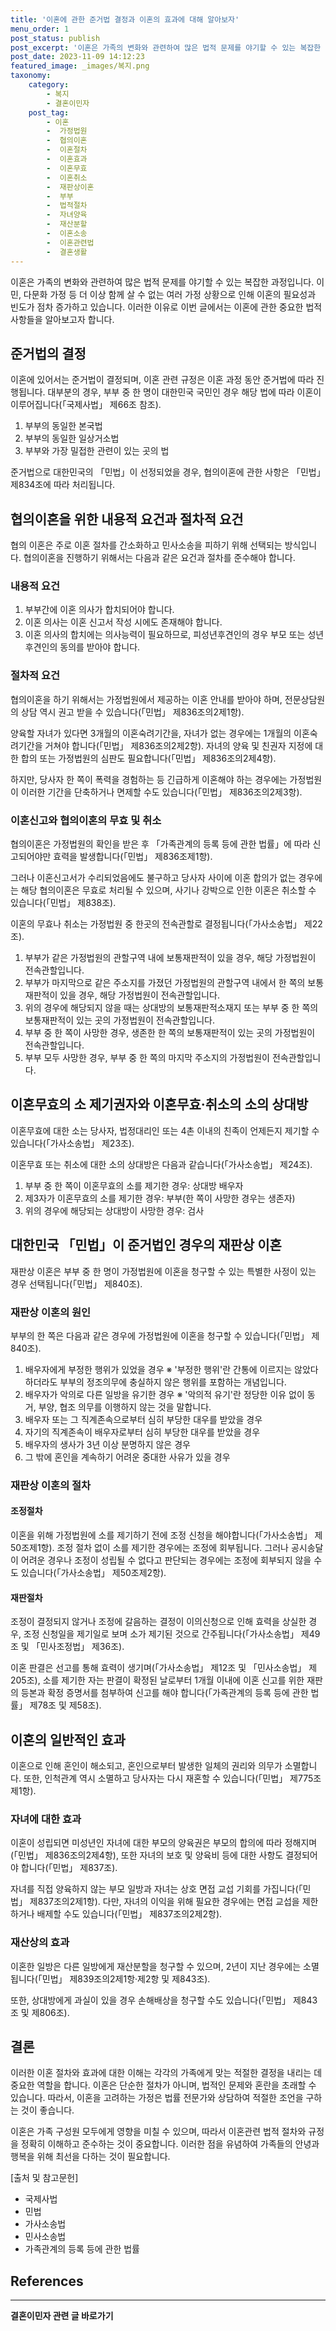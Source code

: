 ```yaml
---
title: '이혼에 관한 준거법 결정과 이혼의 효과에 대해 알아보자'
menu_order: 1
post_status: publish
post_excerpt: '이혼은 가족의 변화와 관련하여 많은 법적 문제를 야기할 수 있는 복잡한 과정입니다. 이민, 다문화 가정 등 더 이상 함께 살 수 없는 여러 가정 상황으로 인해 이혼의 필요성과 빈도가 점차 증가하고 있습니다. 이러한 이유로 이번 글에서는 이혼에 관한 중요한 법적 사항들을 알아보고자 합니다.'
post_date: 2023-11-09 14:12:23
featured_image: _images/복지.png
taxonomy:
    category:
        - 복지
        - 결혼이민자
    post_tag:
        - 이혼
        -  가정법원
        -  협의이혼
        -  이혼절차
        -  이혼효과
        -  이혼무효
        -  이혼취소
        -  재판상이혼
        -  부부
        -  법적절차
        -  자녀양육
        -  재산분할
        -  이혼소송
        -  이혼관련법
        -  결혼생활
---
```



이혼은 가족의 변화와 관련하여 많은 법적 문제를 야기할 수 있는 복잡한 과정입니다. 이민, 다문화 가정 등 더 이상 함께 살 수 없는 여러 가정 상황으로 인해 이혼의 필요성과 빈도가 점차 증가하고 있습니다. 이러한 이유로 이번 글에서는 이혼에 관한 중요한 법적 사항들을 알아보고자 합니다.

## 준거법의 결정

이혼에 있어서는 준거법이 결정되며, 이혼 관련 규정은 이혼 과정 동안 준거법에 따라 진행됩니다. 대부분의 경우, 부부 중 한 명이 대한민국 국민인 경우 해당 법에 따라 이혼이 이루어집니다(「국제사법」 제66조 참조).

1. 부부의 동일한 본국법
2. 부부의 동일한 일상거소법
3. 부부와 가장 밀접한 관련이 있는 곳의 법

준거법으로 대한민국의 「민법」이 선정되었을 경우, 협의이혼에 관한 사항은 「민법」 제834조에 따라 처리됩니다.


## 협의이혼을 위한 내용적 요건과 절차적 요건

협의 이혼은 주로 이혼 절차를 간소화하고 민사소송을 피하기 위해 선택되는 방식입니다. 협의이혼을 진행하기 위해서는 다음과 같은 요건과 절차를 준수해야 합니다.

### 내용적 요건

1. 부부간에 이혼 의사가 합치되어야 합니다.
2. 이혼 의사는 이혼 신고서 작성 시에도 존재해야 합니다.
3. 이혼 의사의 합치에는 의사능력이 필요하므로, 피성년후견인의 경우 부모 또는 성년후견인의 동의를 받아야 합니다.

### 절차적 요건

협의이혼을 하기 위해서는 가정법원에서 제공하는 이혼 안내를 받아야 하며, 전문상담원의 상담 역시 권고 받을 수 있습니다(「민법」 제836조의2제1항).

양육할 자녀가 있다면 3개월의 이혼숙려기간을, 자녀가 없는 경우에는 1개월의 이혼숙려기간을 거쳐야 합니다(「민법」 제836조의2제2항). 자녀의 양육 및 친권자 지정에 대한 합의 또는 가정법원의 심판도 필요합니다(「민법」 제836조의2제4항).

하지만, 당사자 한 쪽이 폭력을 경험하는 등 긴급하게 이혼해야 하는 경우에는 가정법원이 이러한 기간을 단축하거나 면제할 수도 있습니다(「민법」 제836조의2제3항).

### 이혼신고와 협의이혼의 무효 및 취소

협의이혼은 가정법원의 확인을 받은 후 「가족관계의 등록 등에 관한 법률」에 따라 신고되어야만 효력을 발생합니다(「민법」 제836조제1항).

그러나 이혼신고서가 수리되었음에도 불구하고 당사자 사이에 이혼 합의가 없는 경우에는 해당 협의이혼은 무효로 처리될 수 있으며, 사기나 강박으로 인한 이혼은 취소할 수 있습니다(「민법」 제838조).

이혼의 무효나 취소는 가정법원 중 한곳의 전속관할로 결정됩니다(「가사소송법」 제22조).

1. 부부가 같은 가정법원의 관할구역 내에 보통재판적이 있을 경우, 해당 가정법원이 전속관할입니다.
2. 부부가 마지막으로 같은 주소지를 가졌던 가정법원의 관할구역 내에서 한 쪽의 보통재판적이 있을 경우, 해당 가정법원이 전속관할입니다.
3. 위의 경우에 해당되지 않을 때는 상대방의 보통재판적소재지 또는 부부 중 한 쪽의 보통재판적이 있는 곳의 가정법원이 전속관할입니다.
4. 부부 중 한 쪽이 사망한 경우, 생존한 한 쪽의 보통재판적이 있는 곳의 가정법원이 전속관할입니다.
5. 부부 모두 사망한 경우, 부부 중 한 쪽의 마지막 주소지의 가정법원이 전속관할입니다.


## 이혼무효의 소 제기권자와 이혼무효·취소의 소의 상대방

이혼무효에 대한 소는 당사자, 법정대리인 또는 4촌 이내의 친족이 언제든지 제기할 수 있습니다(「가사소송법」 제23조).

이혼무효 또는 취소에 대한 소의 상대방은 다음과 같습니다(「가사소송법」 제24조).

1. 부부 중 한 쪽이 이혼무효의 소를 제기한 경우: 상대방 배우자
2. 제3자가 이혼무효의 소를 제기한 경우: 부부(한 쪽이 사망한 경우는 생존자)
3. 위의 경우에 해당되는 상대방이 사망한 경우: 검사


## 대한민국 「민법」이 준거법인 경우의 재판상 이혼

재판상 이혼은 부부 중 한 명이 가정법원에 이혼을 청구할 수 있는 특별한 사정이 있는 경우 선택됩니다(「민법」 제840조).

### 재판상 이혼의 원인

부부의 한 쪽은 다음과 같은 경우에 가정법원에 이혼을 청구할 수 있습니다(「민법」 제840조).

1. 배우자에게 부정한 행위가 있었을 경우
※ '부정한 행위'란 간통에 이르지는 않았다 하더라도 부부의 정조의무에 충실하지 않은 행위를 포함하는 개념입니다.
2. 배우자가 악의로 다른 일방을 유기한 경우
※ '악의적 유기'란 정당한 이유 없이 동거, 부양, 협조 의무를 이행하지 않는 것을 말합니다.
3. 배우자 또는 그 직계존속으로부터 심히 부당한 대우를 받았을 경우
4. 자기의 직계존속이 배우자로부터 심히 부당한 대우를 받았을 경우
5. 배우자의 생사가 3년 이상 분명하지 않은 경우
6. 그 밖에 혼인을 계속하기 어려운 중대한 사유가 있을 경우


### 재판상 이혼의 절차

#### 조정절차

이혼을 위해 가정법원에 소를 제기하기 전에 조정 신청을 해야합니다(「가사소송법」 제50조제1항). 조정 절차 없이 소를 제기한 경우에는 조정에 회부됩니다. 그러나 공시송달이 어려운 경우나 조정이 성립될 수 없다고 판단되는 경우에는 조정에 회부되지 않을 수도 있습니다(「가사소송법」 제50조제2항).

#### 재판절차

조정이 결정되지 않거나 조정에 갈음하는 결정이 이의신청으로 인해 효력을 상실한 경우, 조정 신청일을 제기일로 보며 소가 제기된 것으로 간주됩니다(「가사소송법」 제49조 및 「민사조정법」 제36조).

이혼 판결은 선고를 통해 효력이 생기며(「가사소송법」 제12조 및 「민사소송법」 제205조), 소를 제기한 자는 판결이 확정된 날로부터 1개월 이내에 이혼 신고를 위한 재판의 등본과 확정 증명서를 첨부하여 신고를 해야 합니다(「가족관계의 등록 등에 관한 법률」 제78조 및 제58조).


## 이혼의 일반적인 효과

이혼으로 인해 혼인이 해소되고, 혼인으로부터 발생한 일체의 권리와 의무가 소멸합니다. 또한, 인척관계 역시 소멸하고 당사자는 다시 재혼할 수 있습니다(「민법」 제775조제1항).

### 자녀에 대한 효과

이혼이 성립되면 미성년인 자녀에 대한 부모의 양육권은 부모의 합의에 따라 정해지며(「민법」 제836조의2제4항), 또한 자녀의 보호 및 양육비 등에 대한 사항도 결정되어야 합니다(「민법」 제837조).

자녀를 직접 양육하지 않는 부모 일방과 자녀는 상호 면접 교섭 기회를 가집니다(「민법」 제837조의2제1항). 다만, 자녀의 이익을 위해 필요한 경우에는 면접 교섭을 제한하거나 배제할 수도 있습니다(「민법」 제837조의2제2항).

### 재산상의 효과

이혼한 일방은 다른 일방에게 재산분할을 청구할 수 있으며, 2년이 지난 경우에는 소멸됩니다(「민법」 제839조의2제1항·제2항 및 제843조).

또한, 상대방에게 과실이 있을 경우 손해배상을 청구할 수도 있습니다(「민법」 제843조 및 제806조).

## 결론

이러한 이혼 절차와 효과에 대한 이해는 각각의 가족에게 맞는 적절한 결정을 내리는 데 중요한 역할을 합니다. 이혼은 단순한 절차가 아니며, 법적인 문제와 혼란을 초래할 수 있습니다. 따라서, 이혼을 고려하는 가정은 법률 전문가와 상담하여 적절한 조언을 구하는 것이 좋습니다.

이혼은 가족 구성원 모두에게 영향을 미칠 수 있으며, 따라서 이혼관련 법적 절차와 규정을 정확히 이해하고 준수하는 것이 중요합니다. 이러한 점을 유념하여 가족들의 안녕과 행복을 위해 최선을 다하는 것이 필요합니다.

[출처 및 참고문헌]
- 국제사법
- 민법
- 가사소송법
- 민사소송법
- 가족관계의 등록 등에 관한 법률

## References
<!-- wp:separator -->
<hr class="wp-block-separator has-alpha-channel-opacity"/>
<!-- /wp:separator -->

<!-- wp:group {"backgroundColor":"base","layout":{"type":"constrained"}} -->
<div class="wp-block-group has-base-background-color has-background"><!-- wp:paragraph {"align":"center","fontSize":"medium"} -->
<p class="has-text-align-center has-large-font-size"><strong>결혼이민자 관련 글 바로가기</strong></p>
<!-- /wp:paragraph -->


<!-- wp:latest-posts
{"categories":[{"id":14581,"count":19,"description":"","link":"https://uknowlaw.com/category/%ea%b2%b0%ed%98%bc%ec%9d%b4%eb%af%bc%ec%9e%90/","name":"결혼이민자","slug":"결혼이민자","taxonomy":"category","parent":0,"meta":[],"_links":{"self":[{"href":"https://uknowlaw.com/wp-json/wp/v2/categories/14581"}],"collection":[{"href":"https://uknowlaw.com/wp-json/wp/v2/categories"}],"about":[{"href":"https://uknowlaw.com/wp-json/wp/v2/taxonomies/category"}],"wp:post_type":[{"href":"https://uknowlaw.com/wp-json/wp/v2/posts?categories=14581"}],"curies":[{"name":"wp","href":"https://api.w.org/{rel}","templated":true}]}}],"postsToShow":100,"excerptLength":28,"postLayout":"grid","columns":2,"featuredImageAlign":"left","featuredImageSizeSlug":"large","fontSize":"small"} /--></div>
<!-- /wp:group -->